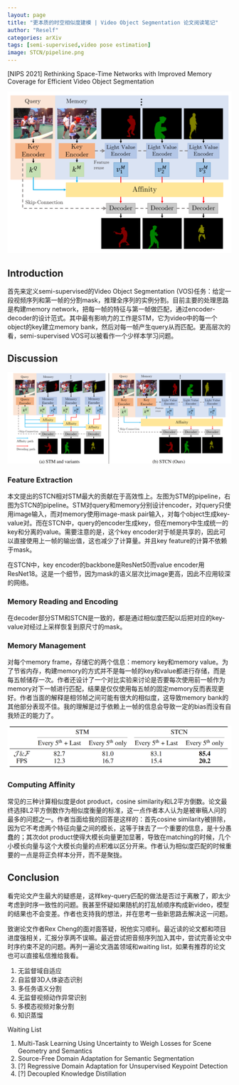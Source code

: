 ```yaml
---
layout: page
title: "更本质的时空相似度建模 | Video Object Segmentation 论文阅读笔记"
author: "Reself"
categories: arXiv
tags: [semi-supervised,video pose estimation]
image: STCN/pipeline.png
---
```



[NIPS 2021] Rethinking Space-Time Networks with Improved Memory Coverage for Efficient Video Object Segmentation

![](../assets/img/STCN/pipeline.png)

## Introduction

首先来定义semi-supervised的Video Object Segmentation (VOS)任务：给定一段视频序列和第一帧的分割mask，推理全序列的实例分割。目前主要的处理思路是构建memory network，把每一帧的特征与第一帧做匹配，通过encoder-decoder的设计范式。其中最有影响力的工作是STM，它为video中的每一个object的key建立memory bank，然后对每一帧产生query从而匹配。更高层次的看，semi-supervised VOS可以被看作一个少样本学习问题。

## Discussion

![](../assets/img/STCN/STM.png)

### Feature Extraction

本文提出的STCN相对STM最大的贡献在于高效性上。左图为STM的pipeline，右图为STCN的pipeline。STM对query和memory分别设计encoder，对query只使用image输入，而对memory使用image-mask pair输入，对每个object生成key-value对。而在STCN中，query的encoder生成key，但在memory中生成统一的key和分离的value。需要注意的是，这个key encoder对于帧是共享的，因此可以直接使用上一帧的输出值，这也减少了计算量。并且key feature的计算不依赖于mask。

在STCN中，key encoder的backbone是ResNet50而value encoder用ResNet18。这是一个细节，因为mask的语义层次比image更高，因此不应用较深的网络。

### Memory Reading and Encoding

在decoder部分STM和STCN是一致的，都是通过相似度匹配以后把对应的key-value对经过上采样恢复到原尺寸的mask。

### Memory Management

对每个memory frame，存储它的两个信息：memory key和memory value。为了节省内存，构建memory的方式并不是每一帧的key和value都进行存储，而是每五帧储存一次。作者还设计了一个对比实验来讨论是否要每次使用前一帧作为memory对下一帧进行匹配，结果是仅仅使用每五帧的固定memory反而表现更好。作者当面的解释是相邻帧之间可能有很大的相似度，这导致memory bank的其他部分表现不佳。我的理解是过于依赖上一帧的信息会导致一定的bias而没有自我矫正的能力了。

![](../assets/img/STCN/memory.png)

### Computing Affinity

常见的三种计算相似度是dot product，cosine similarity和L2平方倒数。论文最终选择L2平方倒数作为相似度衡量的标准，这一点作者本人认为是被审稿人问的最多的问题之一。作者当面给我的回答是这样的：首先cosine similarity被排除，因为它不考虑两个特征向量之间的模长，这等于抹去了一个重要的信息，是十分愚蠢的；其次dot product使得大模长向量更加显著，导致在matching的时候，几个小模长向量与这个大模长向量的点积难以区分开来。作者认为相似度匹配的时候重要的一点是将正负样本分开，而不是聚拢。

## Conclusion

看完论文产生最大的疑惑是，这样key-query匹配的做法是否过于离散了，即太少考虑到时序一致性的问题。我甚至怀疑如果随机的打乱帧顺序构成新video，模型的结果也不会变差。作者也支持我的想法，并在思考一些新思路去解决这一问题。

致谢论文作者Rex Cheng的面对面答疑，祝他实习顺利。最近读的论文都和项目进度强相关，汇报分享两不误嘛。最近尝试把音频序列加入其中，尝试完善论文中时序约束不足的问题。再列一遍论文涵盖领域和waiting list，如果有推荐的论文也可以直接私信推给我看。

1. 无监督域自适应
2. 自监督3D人体姿态识别
3. 多任务语义分割
4. 无监督视频动作异常识别
5. 多模态视频对象分割
6. 知识蒸馏

Waiting List

1. Multi-Task Learning Using Uncertainty to Weigh Losses for Scene Geometry and Semantics
2. Source-Free Domain Adaptation for Semantic Segmentation
3. [?] Regressive Domain Adaptation for Unsupervised Keypoint Detection
4. [?] Decoupled Knowledge Distillation